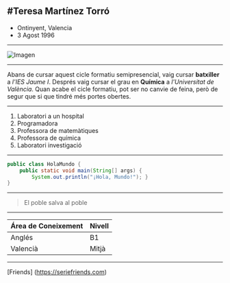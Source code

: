 #Teresa Martínez Torró
---
- Ontinyent, Valencia
- 3 Agost 1996

---
![Imagen](https://static.posters.cz/image/hp/65856.jpg)

---
Abans de cursar aquest cicle formatiu semipresencial, vaig cursar **batxiller** a *l'IES Jaume I*. Després vaig cursar el grau en **Química** a *l'Universitat de València*. Quan acabe el cicle formatiu, pot ser no canvie de feina, però de segur que si que tindré més portes obertes.

---
1. Laboratori a un hospital
2. Programadora
3. Professora de matemàtiques
4. Professora de química
5. Laboratori investigació

---

```java
public class HolaMundo {
    public static void main(String[] args) {
        System.out.println("¡Hola, Mundo!"); }
}
```
---
> El poble salva al poble

---
| Área de Coneixement | Nivell |
| ------------------- | ------ |
| Anglés              | B1     |
| Valencià            | Mitjà  |

---
[Friends] (https://seriefriends.com)

